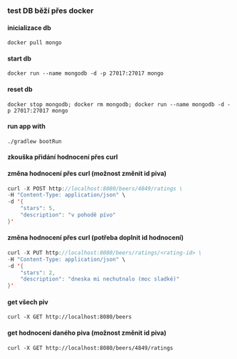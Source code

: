 ### test DB běží přes docker
#### inicializace db
`docker pull mongo`
#### start db
`docker run --name mongodb -d -p 27017:27017 mongo`
#### reset db
`docker stop mongodb; docker rm mongodb; docker run --name mongodb -d -p 27017:27017 mongo`

#### run app with
`./gradlew bootRun`

#### zkouška přidání hodnocení přes curl
#### změna hodnocení přes curl (možnost změnit id piva)
```java
curl -X POST http://localhost:8080/beers/4849/ratings \
-H "Content-Type: application/json" \
-d '{
    "stars": 5,
    "description": "v pohodě pívo"
}'
```

#### změna hodnocení přes curl (potřeba doplnit id hodnocení)
```java
curl -X PUT http://localhost:8080/beers/ratings/<rating-id> \
-H "Content-Type: application/json" \
-d '{
    "stars": 2,
    "description": "dneska mi nechutnalo (moc sladké)"
}'
```

#### get všech piv
`curl -X GET http://localhost:8080/beers`

#### get hodnocení daného piva (možnost změnit id piva)
`curl -X GET http://localhost:8080/beers/4849/ratings`
